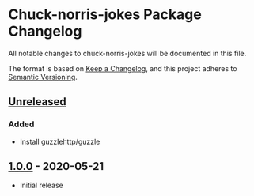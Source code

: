 # Chuck-norris-jokes Package Changelog
All notable changes to chuck-norris-jokes will be documented in this file. 

The format is based on [Keep a Changelog](https://keepachangelog.com/en/1.0.0/),
and this project adheres to [Semantic Versioning](https://semver.org/spec/v2.0.0.html).

## [Unreleased]
### Added
- Install guzzlehttp/guzzle

## [1.0.0] - 2020-05-21
- Initial release

<!-- Linked versions -->
[Unreleased]: https://github.com/NikulinIlya/chuck-norris-jokes/compare/1.0.0...HEAD
[1.0.0]: https://github.com/NikulinIlya/chuck-norris-jokesreleases/tag/1.0.0